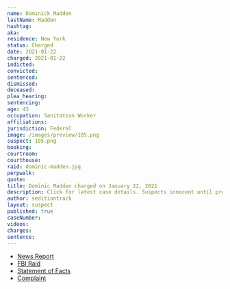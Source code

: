 ```yaml
---
name: Dominick Madden
lastName: Madden
hashtag:
aka:
residence: New York
status: Charged
date: 2021-01-22
charged: 2021-01-22
indicted:
convicted:
sentenced:
dismissed:
deceased:
plea_hearing:
sentencing:
age: 43
occupation: Sanitation Worker
affiliations:
jurisdiction: Federal
image: /images/preview/105.png
suspect: 105.png
booking:
courtroom:
courthouse:
raid: dominic-madden.jpg
perpwalk:
quote:
title: Dominic Madden charged on January 22, 2021
description: Click for latest case details. Suspects innocent until proven guilty.
author: seditiontrack
layout: suspect
published: true
caseNumber:
videos:
charges:
sentence:
---
```

- [News Report](https://brooklyneagle.com/articles/2021/01/22/brooklyn-sanitation-worker-arrested-after-feds-idd-him-as-part-of-capitol-mob/)
- [FBI Raid](https://abc7ny.com/local-dc-riot-arrests-nyc-sanitation-worker-arrested/9900913/)
- [Statement of Facts](https://www.justice.gov/opa/page/file/1358876/download)
- [Complaint](https://www.justice.gov/opa/page/file/1359536/download)
